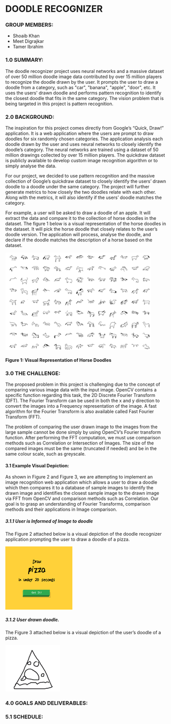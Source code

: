 # DOODLE RECOGNIZER

### GROUP MEMBERS:

-	Shoaib Khan
-	Meet Digrajkar
-	Tamer Ibrahim

### 1.0 SUMMARY:
The doodle recognizer project uses neural networks and a massive dataset of over 50 million doodle image data contributed by over 15 million players to recognize the doodle drawn by the user. It prompts the user to draw a doodle from a category, such as "car", "banana", "apple", "door", etc. It uses the users' drawn doodle and performs pattern recognition to identify the closest doodle that fits in the same category. The vision problem that is being targeted in this project is pattern recognition.

### 2.0 BACKGROUND:
The inspiration for this project comes directly from Google’s “Quick, Draw!” application. It is a web application where the users are prompt to draw doodles for six randomly chosen categories. The application analysis each doodle drawn by the user and uses neural networks to closely identify the doodle’s category. The neural networks are trained using a dataset of 50 million drawings collected by over 15 million players. The quickdraw dataset is publicly available to develop custom image recognition algorithm or to simply analyse the data. 

For our project, we decided to use pattern recognition and the massive collection of Google’s quickdraw dataset to closely identify the users’ drawn doodle to a doodle under the same category. The project will further generate metrics to how closely the two doodles relate with each other. Along with the metrics, it will also identify if the users’ doodle matches the category. 

For example, a user will be asked to draw a doodle of an apple. It will extract the data and compare it to the collection of horse doodles in the dataset. The figure 1 below is a visual representation of the horse doodles in the dataset. It will pick the horse doodle that closely relates to the user’s doodle version. The application will process, analyse the doodle, and declare if the doodle matches the description of a horse based on the dataset. 

![Test](https://github.com/meetdigrajkar/COMP_4102_PROJECT/blob/master/Images/horseDoodles.png)

#### Figure 1: Visual Representation of Horse Doodles 

### 3.0 THE CHALLENGE:
The proposed problem in this project is challenging due to the concept of comparing various image data with the input image. OpenCV contains a specific function regarding this task, the 2D Discrete Fourier Transform (DFT). The Fourier Transform can be used in both the x and y direction to convert the images into a Frequency representation of the image.  A fast algorithm for the Fourier Transform is also available called Fast Fourier Transform (FFT). 

The problem of comparing the user drawn image to the images from the large sample cannot be done simply by using OpenCV’s Fourier transform function. After performing the FFT computation, we must use comparison methods such as Correlation or Intersection of Images. The size of the compared images must be the same (truncated if needed) and be in the same colour scale, such as greyscale.

#### 3.1 Example Visual Depiction:
As shown in Figure 2 and Figure 3, we are attempting to implement an image recognition web application which allows a user to draw a doodle which then compares it to a database of sample images to identify the drawn image and identifies the closest sample image to the drawn image via FFT from OpenCV and comparison methods such as Correlation. Our goal is to grasp an understanding of Fourier Transforms, comparison methods and their applications in Image comparison.

##### 3.1.1 User is Informed of Image to doodle

The Figure 2 attached below is a visual depiction of the doodle recognizer application prompting the user to draw a doodle of a pizza. 

![Test2](https://github.com/meetdigrajkar/COMP_4102_PROJECT/blob/master/Images/pizzaInform.png)


##### 3.1.2 User drawn doodle.

The Figure 3 attached below is a visual depiction of the user’s doodle of a pizza.

![Test3](https://github.com/meetdigrajkar/COMP_4102_PROJECT/blob/master/Images/pizzaDoodle.png)


### 4.0 GOALS AND DELIVERABLES:

### 5.1 SCHEDULE:
